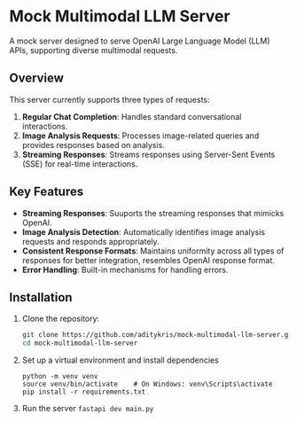 # Mock Multimodal LLM Server

A mock server designed to serve OpenAI Large Language Model (LLM) APIs, supporting diverse multimodal requests.

## Overview

This server currently supports three types of requests:
1. **Regular Chat Completion**: Handles standard conversational interactions.
2. **Image Analysis Requests**: Processes image-related queries and provides responses based on analysis.
3. **Streaming Responses**: Streams responses using Server-Sent Events (SSE) for real-time interactions.

## Key Features

- **Streaming Responses**: Suuports the streaming responses that mimicks OpenAI.
- **Image Analysis Detection**: Automatically identifies image analysis requests and responds appropriately.
- **Consistent Response Formats**: Maintains uniformity across all types of responses for better integration, resembles OpenAI response format.
- **Error Handling**: Built-in mechanisms for handling errors.

## Installation

1. Clone the repository:
   ```bash
   git clone https://github.com/aditykris/mock-multimodal-llm-server.git
   cd mock-multimodal-llm-server
   ```
2. Set up a virtual environment and install dependencies
    ```
    python -m venv venv
    source venv/bin/activate    # On Windows: venv\Scripts\activate
    pip install -r requirements.txt
    ```
3.  Run the server 
    ``` fastapi dev main.py ```
